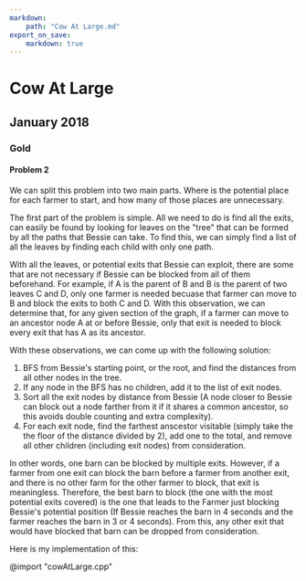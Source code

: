 ```yaml
---
markdown:
    path: "Cow At Large.md"
export_on_save:
    markdown: true
---
```


# Cow At Large

## January 2018

### Gold

#### Problem 2

We can split this problem into two main parts. Where is the potential place for each farmer to start, and how many of those places are unnecessary.

The first part of the problem is simple. All we need to do is find all the exits, can easily be found by looking for leaves on the "tree" that can be formed by all the paths that Bessie can take. To find this, we can simply find a list of all the leaves by finding each child with only one path.

With all the leaves, or potential exits that Bessie can exploit, there are some that are not necessary if Bessie can be blocked from all of them beforehand. For example, if A is the parent of B and B is the parent of two leaves C and D, only one farmer is needed becuase that farmer can move to B and block the exits to both C and D. With this observation, we can determine that, for any given section of the graph, if a farmer can move to an ancestor node A at or before Bessie, only that exit is needed to block every exit that has A as its ancestor.

With these observations, we can come up with the following solution:

1. BFS from Bessie's starting point, or the root, and find the distances from all other nodes in the tree.
2. If any node in the BFS has no children, add it to the list of exit nodes.
3. Sort all the exit nodes by distance from Bessie (A node closer to Bessie can block out a node farther from it if it shares a common ancestor, so this avoids double counting and extra complexity).
4. For each exit node, find the farthest anscestor visitable (simply take the the floor of the distance divided by 2), add one to the total, and remove all other children (including exit nodes) from consideration.

In other words, one barn can be blocked by multiple exits. However, if a farmer from one exit can block the barn before a farmer from another exit, and there is no other farm for the other farmer to block, that exit is meaningless. Therefore, the best barn to block (the one with the most potential exits covered) is the one that leads to the Farmer just blocking Bessie's potential position (If Bessie reaches the barn in 4 seconds and the farmer reaches the barn in 3 or 4 seconds). From this, any other exit that would have blocked that barn can be dropped from consideration.

Here is my implementation of this:

@import "cowAtLarge.cpp"

